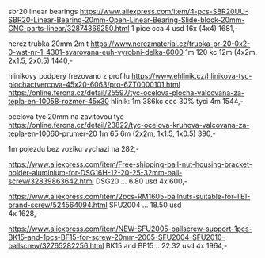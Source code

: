 sbr20 linear bearings
https://www.aliexpress.com/item/4-pcs-SBR20UU-SBR20-Linear-Bearing-20mm-Open-Linear-Bearing-Slide-block-20mm-CNC-parts-linear/32874366250.html
1 pice cca 4 usd
16x (4x4)											1681,-

nerez trubka 20mm 2m t
https://www.nerezmaterial.cz/trubka-pr-20-0x2-0-wst-nr-1-4301-svarovana-euh-vyrobni-delka-6000
1m 120 kc 
12m (4x2m, 2x1.5, 2x0.5)							1440,-

hlinikovy podpery frezovano z profilu
https://www.ehlinik.cz/hlinikova-tyc-plochactvercova-45x20-6063/pro-6ZT0000101.html
https://online.ferona.cz/detail/25597/tyc-ocelova-plocha-valcovana-za-tepla-en-10058-rozmer-45x30
hlinik: 1m 386kc
ccc 30% tyci 4m 									1544,-

ocelova tyc 20mm na zavitovou tyc 
https://online.ferona.cz/detail/23822/tyc-ocelova-kruhova-valcovana-za-tepla-en-10060-prumer-20
1m 65
6m (2x2m, 1x1.5, 1x0.5)								390,-

1m pojezdu bez voziku vychazi na 282,-


https://www.aliexpress.com/item/Free-shipping-ball-nut-housing-bracket-holder-aluminium-for-DSG16H-12-20-25-32mm-ball-screw/32839863642.html
DSG20 ... 6.80 usd
4x 													600,-

https://www.aliexpress.com/item/2pcs-RM1605-ballnuts-suitable-for-TBI-brand-screw/524564094.html
SFU2004 ... 18.50 usd   
4x													1628,-

https://www.aliexpress.com/item/NEW-SFU2005-ballscrew-support-1pcs-BK15-and-1pcs-BF15-for-screw-20mm-2005-SFU2004-SFU2010-ballscrew/32765282256.html
BK15 and BF15 .. 22.32 usd
4x													1964,-

